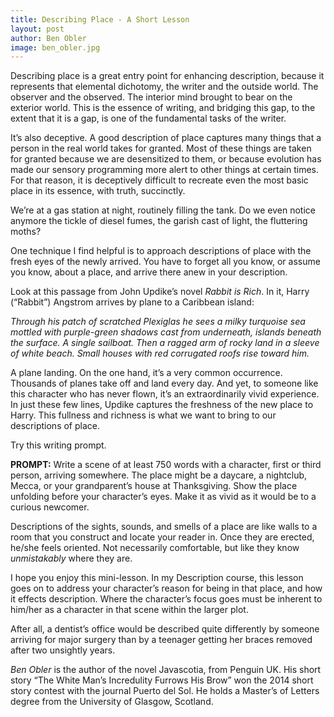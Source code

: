 ```yaml
---
title: Describing Place - A Short Lesson
layout: post
author: Ben Obler
image: ben_obler.jpg
---
```


Describing place is a great entry point for enhancing description, because it represents that elemental dichotomy, the writer and the outside world. The observer and the observed. The interior mind brought to bear on the exterior world. This is the essence of writing, and bridging this gap, to the extent that it is a gap, is one of the fundamental tasks of the writer. 


It’s also deceptive. A good description of place captures many things that a person in the real world takes for granted. Most of these things are taken for granted because we are desensitized to them, or because evolution has made our sensory programming more alert to other things at certain times. For that reason, it is deceptively difficult to recreate even the most basic place in its essence, with truth, succinctly.  


We’re at a gas station at night, routinely filling the tank. Do we even notice anymore the tickle of diesel fumes, the garish cast of light, the fluttering moths? 


One technique I find helpful is to approach descriptions of place with the fresh eyes of the newly arrived. You have to forget all you know, or assume you know, about a place, and arrive there anew in your description. 


Look at this passage from John Updike’s novel _Rabbit is Rich_. In it, Harry (“Rabbit”) Angstrom arrives by plane to a Caribbean island:

_Through his patch of scratched Plexiglas he sees a milky turquoise sea mottled with purple-green shadows cast from underneath, islands beneath the surface. A single sailboat. Then a ragged arm of rocky land in a sleeve of white beach. Small houses with red corrugated roofs rise toward him._

A plane landing. On the one hand, it’s a very common occurrence. Thousands of planes take off and land every day. And yet, to someone like this character who has never flown, it’s an extraordinarily vivid experience. In just these few lines, Updike captures the freshness of the new place to Harry. This fullness and richness is what we want to bring to our descriptions of place. 


Try this writing prompt.  


**PROMPT:** Write a scene of at least 750 words with a character, first or third person, arriving somewhere. The place might be a daycare, a nightclub, Mecca, or your grandparent’s house at Thanksgiving. Show the place unfolding before your character’s eyes. Make it as vivid as it would be to a curious newcomer.


Descriptions of the sights, sounds, and smells of a place are like walls to a room that you construct and locate your reader in. Once they are erected, he/she feels oriented. Not necessarily comfortable, but like they know _unmistakably_ where they are. 


I hope you enjoy this mini-lesson. In my Description course, this lesson goes on to address your character’s reason for being in that place, and how it effects description. Where the character’s focus goes must be inherent to him/her as a character in that scene within the larger plot. 


After all, a dentist’s office would be described quite differently by someone arriving for major surgery than by a teenager getting her braces removed after two unsightly years. 


_Ben Obler_ is the author of the novel Javascotia, from Penguin UK. His short story “The White Man’s Incredulity Furrows His Brow” won the 2014 short story contest with the journal Puerto del Sol. He holds a Master’s of Letters degree from the University of Glasgow, Scotland.